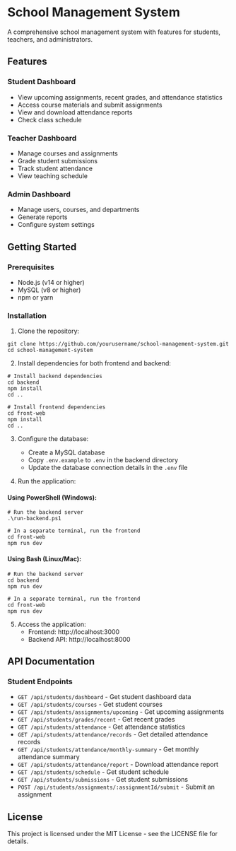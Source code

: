 # School Management System

A comprehensive school management system with features for students, teachers, and administrators.

## Features

### Student Dashboard
- View upcoming assignments, recent grades, and attendance statistics
- Access course materials and submit assignments
- View and download attendance reports
- Check class schedule

### Teacher Dashboard
- Manage courses and assignments
- Grade student submissions
- Track student attendance
- View teaching schedule

### Admin Dashboard
- Manage users, courses, and departments
- Generate reports
- Configure system settings

## Getting Started

### Prerequisites
- Node.js (v14 or higher)
- MySQL (v8 or higher)
- npm or yarn

### Installation

1. Clone the repository:
```
git clone https://github.com/yourusername/school-management-system.git
cd school-management-system
```

2. Install dependencies for both frontend and backend:
```
# Install backend dependencies
cd backend
npm install
cd ..

# Install frontend dependencies
cd front-web
npm install
cd ..
```

3. Configure the database:
   - Create a MySQL database
   - Copy `.env.example` to `.env` in the backend directory
   - Update the database connection details in the `.env` file

4. Run the application:

#### Using PowerShell (Windows):
```
# Run the backend server
.\run-backend.ps1

# In a separate terminal, run the frontend
cd front-web
npm run dev
```

#### Using Bash (Linux/Mac):
```
# Run the backend server
cd backend
npm run dev

# In a separate terminal, run the frontend
cd front-web
npm run dev
```

5. Access the application:
   - Frontend: http://localhost:3000
   - Backend API: http://localhost:8000

## API Documentation

### Student Endpoints

- `GET /api/students/dashboard` - Get student dashboard data
- `GET /api/students/courses` - Get student courses
- `GET /api/students/assignments/upcoming` - Get upcoming assignments
- `GET /api/students/grades/recent` - Get recent grades
- `GET /api/students/attendance` - Get attendance statistics
- `GET /api/students/attendance/records` - Get detailed attendance records
- `GET /api/students/attendance/monthly-summary` - Get monthly attendance summary
- `GET /api/students/attendance/report` - Download attendance report
- `GET /api/students/schedule` - Get student schedule
- `GET /api/students/submissions` - Get student submissions
- `POST /api/students/assignments/:assignmentId/submit` - Submit an assignment

## License

This project is licensed under the MIT License - see the LICENSE file for details.
